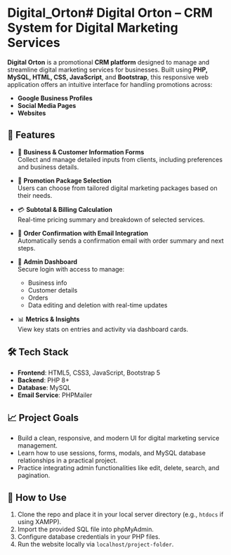 # Digital_Orton# Digital Orton – CRM System for Digital Marketing Services

**Digital Orton** is a promotional **CRM platform** designed to manage and streamline digital marketing services for businesses. Built using **PHP, MySQL, HTML, CSS, JavaScript**, and **Bootstrap**, this responsive web application offers an intuitive interface for handling promotions across:

- **Google Business Profiles**
- **Social Media Pages**
- **Websites**

## 🚀 Features

- 📝 **Business & Customer Information Forms**  
  Collect and manage detailed inputs from clients, including preferences and business details.

- 💼 **Promotion Package Selection**  
  Users can choose from tailored digital marketing packages based on their needs.

- 💳 **Subtotal & Billing Calculation**  
  Real-time pricing summary and breakdown of selected services.

- 📩 **Order Confirmation with Email Integration**  
  Automatically sends a confirmation email with order summary and next steps.

- 🔐 **Admin Dashboard**  
  Secure login with access to manage:
  - Business info
  - Customer details
  - Orders
  - Data editing and deletion with real-time updates

- 📊 **Metrics & Insights**  
  View key stats on entries and activity via dashboard cards.

## 🛠️ Tech Stack

- **Frontend**: HTML5, CSS3, JavaScript, Bootstrap 5  
- **Backend**: PHP 8+  
- **Database**: MySQL  
- **Email Service**: PHPMailer

## 📈 Project Goals

- Build a clean, responsive, and modern UI for digital marketing service management.
- Learn how to use sessions, forms, modals, and MySQL database relationships in a practical project.
- Practice integrating admin functionalities like edit, delete, search, and pagination.

## 🔧 How to Use

1. Clone the repo and place it in your local server directory (e.g., `htdocs` if using XAMPP).
2. Import the provided SQL file into phpMyAdmin.
3. Configure database credentials in your PHP files.
4. Run the website locally via `localhost/project-folder`.
